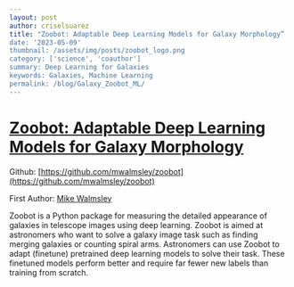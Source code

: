 ```yaml
---
layout: post
author: criselsuarez
title: "Zoobot: Adaptable Deep Learning Models for Galaxy Morphology” 
date: '2023-05-09' 
thumbnail: /assets/img/posts/zoobot_logo.png
category: ['science', 'coauthor']
summary: Deep Learning for Galaxies
keywords: Galaxies, Machine Learning
permalink: /blog/Galaxy_Zoobot_ML/
---
```

# [Zoobot: Adaptable Deep Learning Models for Galaxy Morphology](https://joss.theoj.org/papers/10.21105/joss.05312)

Github: [https://github.com/mwalmsley/zoobot](https://github.com/mwalmsley/zoobot)

First Author:  [Mike Walmsley](https://orcid.org/0000-0002-6408-4181)

Zoobot is a Python package for measuring the detailed appearance of galaxies in telescope images using deep learning. Zoobot is aimed at astronomers who want to solve a galaxy image task such as finding merging galaxies or counting spiral arms. Astronomers can use Zoobot to adapt (finetune) pretrained deep learning models to solve their task. These finetuned models perform better and require far fewer new labels than training from scratch. 
